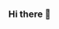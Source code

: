 ### Hi there 👋

<!--
**Firouzsadat/firouzsadat** is a ✨ _special_ ✨ repository because its `README.md` (this file) appears on your GitHub profile.

Here are some ideas to get you started:()

- 🔭 I’m currently working on ...
- 🌱 I’m currently learning ...()
- 👯 I’m looking to collaborate on ...()**
- 🤔 I’m looking for help with ...
- 💬 Ask me about ...
- 📫 How to reach me: ...
- 😄 Pronouns: ...()
- ⚡ Fun fact: ...
-->
